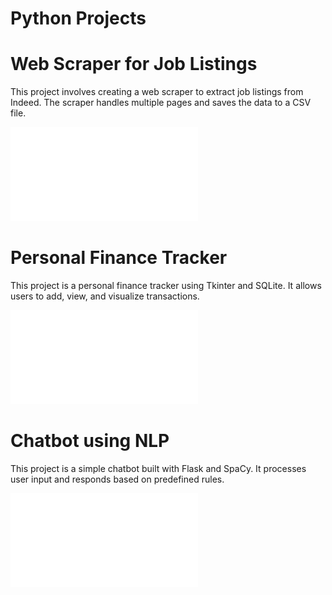 # Python Projects
# Web Scraper for Job Listings

This project involves creating a web scraper to extract job listings from Indeed. The scraper handles multiple pages and saves the data to a CSV file.

![Enhanced_Web_Scraper_Project.pdf](Enhanced_Web_Scraper_Project.pdf)
# Personal Finance Tracker

This project is a personal finance tracker using Tkinter and SQLite. It allows users to add, view, and visualize transactions.

![Enhanced_Personal_Finance_Tracker_Project.pdf](Enhanced_Personal_Finance_Tracker_Project.pdf)
# Chatbot using NLP

This project is a simple chatbot built with Flask and SpaCy. It processes user input and responds based on predefined rules.

![Enhanced_Chatbot_Project.pdf](Enhanced_Chatbot_Project.pdf)





